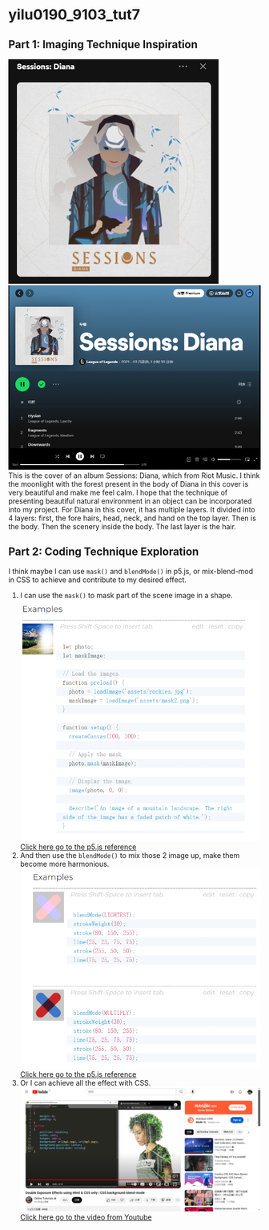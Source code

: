 # yilu0190_9103_tut7
## Part 1: Imaging Technique Inspiration
![An image of the cover of album Sessions:Diana](assets/diana.png)
![An image of the album Sessions:Diana in spotify](assets/album.png)
    This is the cover of an album Sessions: Diana, which from Riot Music. I think the moonlight with the forest present in the body of Diana in this cover is very beautiful and make me feel calm. I hope that the technique of presenting beautiful natural environment in an object can be incorporated into my project. For Diana in this cover, it has multiple layers. It divided into 4 layers: first, the fore hairs, head, neck, and hand on the top layer. Then is the body. Then the scenery inside the body. The last layer is the hair.

## Part 2: Coding Technique Exploration
I think maybe I can use `mask()` and `blendMode()` in p5.js, or mix-blend-mod in CSS to achieve and contribute to my desired effect.
1. I can use the `mask()` to mask part of the scene image in a shape.
![An image of `mask()`](assets/mask.png)
[Click here go to the p5.js reference](https://p5js.org/reference/#/p5.Image/mask)
2. And then use the `blendMode()` to mix those 2 image up, make them become more harmonious.
![An image of `blendMode()`](assets/blendmode.png)
[Click here go to the p5.js reference](https://p5js.org/reference/#/p5/blendMode)
3. Or I can achieve all the effect with CSS.
![An image of blend mode with CSS](assets/cssblendmode.png)
[Click here go to the video from Youtube](https://www.youtube.com/watch?v=0h58wIZ_-4Q)